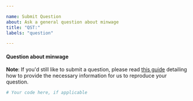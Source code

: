 ```yaml
---

name: Submit Question
about: Ask a general question about minwage
title: "QST:"
labels: "question"

---
```


#### Question about minwage

**Note**: If you'd still like to submit a question, please read [this guide](
https://matthewrocklin.com/blog/work/2018/02/28/minimal-bug-reports) detailing how to
provide the necessary information for us to reproduce your question.

```python
# Your code here, if applicable
```

